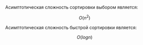 Асимптотическая сложность сортировки выбором является:

$$
O(n^2)
$$

Асимптотическая сложность быстрой сортировки является:

$$
O(log{}{n})
$$
